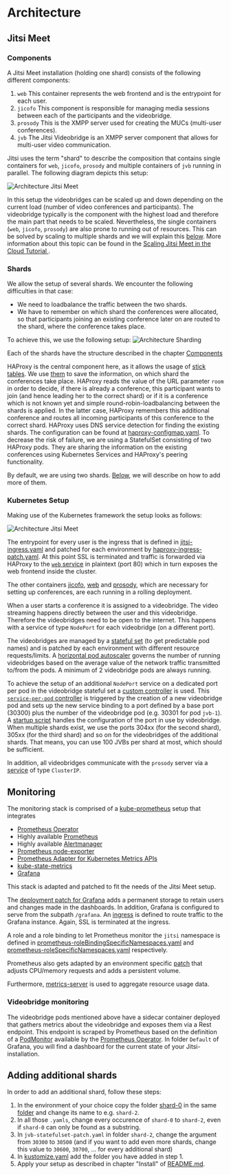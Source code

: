 # Architecture

## Jitsi Meet

### Components

A Jitsi Meet installation (holding one shard) consists of the following different components:

1. `web` This container represents the web frontend and is the entrypoint for each user.
2. `jicofo` This component is responsible for managing media sessions between each of the participants and the videobridge.
3. `prosody` This is the XMPP server used for creating the MUCs (multi-user conferences).
4. `jvb` The Jitsi Videobridge is an XMPP server component that allows for multi-user video communication.

Jitsi uses the term "shard" to describe the composition that contains single containers for
`web`, `jicofo`, `prosody` and multiple containers of `jvb` running in parallel. The following diagram
depicts this setup:

![Architecture Jitsi Meet](build/shard.png)

In this setup the videobridges can be scaled up and down depending on the current load
(number of video conferences and participants). The videobridge typically is the component with the highest load and
therefore the main part that needs to be scaled.
Nevertheless, the single containers (`web`, `jicofo`, `prosody`) are also prone to running out of resources.
This can be solved by scaling to multiple shards and we will explain this [below](##Shards). More information about this topic can be found in the [Scaling Jitsi Meet in the Cloud Tutorial
](https://www.youtube.com/watch?v=Jj8a6ZRgehI).

### Shards
We allow the setup of several shards. We encounter the following difficulties in that case:

* We need to loadbalance the traffic between the two shards.
* We have to remember on which shard the conferences were allocated, so that participants joining an existing conference later on are routed to the shard, where the conference takes place.

To achieve this, we use the following setup:
![Architecture Sharding](build/jitsi_sharding.png)

Each of the shards have the structure described in the chapter [Components](##Components)

HAProxy is the central component here, as it allows the usage of [stick tables](https://www.haproxy.com/de/blog/introduction-to-haproxy-stick-tables/). We use [them](../../base/ops/loadbalancer/haproxy-configmap.yaml) to save the information, on which shard the conferences take place. HAProxy reads the value of the URL parameter `room` in order to decide, if there is already a conference, this participant wants to join (and hence leading her to the correct shard) or if it is a conference which is not known yet and simple round-robin-loadbalancing between the shards is applied. In the latter case, HAProxy remembers this additional conference and routes all incoming participants of this conference to the correct shard. HAProxy uses DNS service detection for finding the existing shards. The configuration can be found at [haproxy-configmap.yaml](../../base/ops/loadbalancer/haproxy-configmap.yaml). To decrease the risk of failure, we are using a StatefulSet consisting of two HAProxy pods. They are sharing the information on the existing conferences using Kubernetes Services and HAProxy's peering functionality.  

By default, we are using two shards. [Below](##Adding-additional-shards), we will describe on how to add more of them.

### Kubernetes Setup

Making use of the Kubernetes framework the setup looks as follows:

![Architecture Jitsi Meet](build/jitsi_meet.png)

The entrypoint for every user is the ingress that is defined in [jitsi-ingress.yaml](../../base/loadbalancer/haproxy-ingress.yaml)
and patched for each environment by [haproxy-ingress-patch.yaml](../../overlays/production/ops/haproxy-ingress-patch.yaml).
At this point SSL is terminated and traffic is forwarded via HAProxy to the [`web` service](../../base/jitsi/web-service.yaml) in plaintext (port 80)
which in turn exposes the web frontend inside the cluster. 

The other containers [jicofo](../../base/jitsi/jicofo-deployment.yaml), [web](../../base/jitsi/web-deployment.yaml) and [prosody](../../base/jitsi/prosody-deployment.yaml), which are necessary for setting up conferences, are each running in a rolling deployment.

When a user starts a conference it is assigned to a videobridge. The video streaming happens directly between the user
and this videobridge. Therefore the videobridges need to be open to the internet. This happens with a service of type `NodePort`
for each videobridge (on a different port).

The videobridges are managed by a [stateful set](../../base/jitsi/jvb/jvb-statefulset.yaml) (to get predictable pod names)
and is patched by each environment with different resource requests/limits.
A [horizontal pod autoscaler](../../base/jitsi/jvb/jvb-hpa.yaml) governs the number of running videobridges based on
the average value of the network traffic transmitted to/from the pods. A minimum of 2 videobridge pods are always running.

To achieve the setup of an additional `NodePort` service on a dedicated port per pod in the videobridge stateful set a
[custom controller](https://metacontroller.app/api/decoratorcontroller/) is used.
This [`service-per-pod` controller](../../base/metacontroller/service-per-pod-configmap.yaml) is triggered by the
creation of a new videobridge pod and sets up the new service binding to a port defined by a base port (30300) plus the
number of the videobridge pod (e.g. 30301 for pod `jvb-1`). A [startup script](../../base/jitsi/jvb/jvb-entrypoint-configmap.yaml)
handles the configuration of the port in use by videobridge. When multiple shards exist, we use the ports 304xx (for the second shard), 305xx (for the third shard) and so on for the videobridges of the additional shards. That means, you can use 100 JVBs per shard at most, which should be sufficient.

In addition, all videobridges communicate with the `prosody` server via a [service](../../base/jitsi/prosody-service.yaml)
of type `ClusterIP`.

## Monitoring

The monitoring stack is comprised of a [kube-prometheus](https://github.com/coreos/kube-prometheus) setup that integrates
* [Prometheus Operator](https://github.com/coreos/prometheus-operator)
* Highly available [Prometheus](https://prometheus.io/)
* Highly available [Alertmanager](https://github.com/prometheus/alertmanager)
* [Prometheus node-exporter](https://github.com/prometheus/node_exporter)
* [Prometheus Adapter for Kubernetes Metrics APIs](https://github.com/DirectXMan12/k8s-prometheus-adapter)
* [kube-state-metrics](https://github.com/kubernetes/kube-state-metrics)
* [Grafana](https://grafana.com/)

This stack is adapted and patched to fit the needs of the Jitsi Meet setup.

The [deployment patch for Grafana](../../base/monitoring/grafana-deployment-patch.yaml) adds a permanent storage to retain
users and changes made in the dashboards. In addition, Grafana is configured to serve from the subpath `/grafana`.
An [ingress](../../base/monitoring/grafana-ingress.yaml) is defined to route traffic to the Grafana instance.
Again, SSL is terminated at the ingress. 

A role and a role binding to let Prometheus monitor the `jitsi` namespace is defined in
[prometheus-roleBindingSpecificNamespaces.yaml](../../base/ops/monitoring/prometheus-roleBindingSpecificNamespaces.yaml) and
[prometheus-roleSpecificNamespaces.yaml](../../base/ops/monitoring/prometheus-roleSpecificNamespaces.yaml) respectively.

Prometheus also gets adapted by an environment specific [patch](../../overlays/production/ops/prometheus-prometheus-patch.yaml)
that adjusts CPU/memory requests and adds a persistent volume.

Furthermore, [metrics-server](https://github.com/kubernetes-sigs/metrics-server) is used to aggregate resource usage data.

### Videobridge monitoring

The videobridge pods mentioned above have a sidecar container deployed that gathers metrics about the videobridge and
exposes them via a Rest endpoint. This endpoint is scraped by Prometheus based on the definition of a
[PodMonitor](../../base/ops/monitoring/jvb-pod-monitor.yaml) available by the
[Prometheus Operator](https://github.com/coreos/prometheus-operator#customresourcedefinitions). In folder `Default` of Grafana, you will find a dashboard for the current state of your Jitsi-installation.

## Adding additional shards

In order to add an additional shard, follow these steps: 


1. In the environment of your choice copy the folder [shard-0](../../overlays/production/shard-0) in the same [folder](../../overlays/production/) and change its name to e.g. `shard-2`.
2. In all those `.yamls`, change every occurence of `shard-0` to `shard-2`, even if `shard-0` can only be found as a substring.
3. In `jvb-statefulset-patch.yaml` in folder `shard-2`, change the argument from `30300` to `30500` (and if you want to add even more shards, change this value to `30600`, `30700`, ... for every additional shard)
4. In [kustomize.yaml](../../overlays/production/kustomization.yaml) add the folder you have added in step 1.
5. Apply your setup as described in chapter "Install" of [README.md](../../README.md).